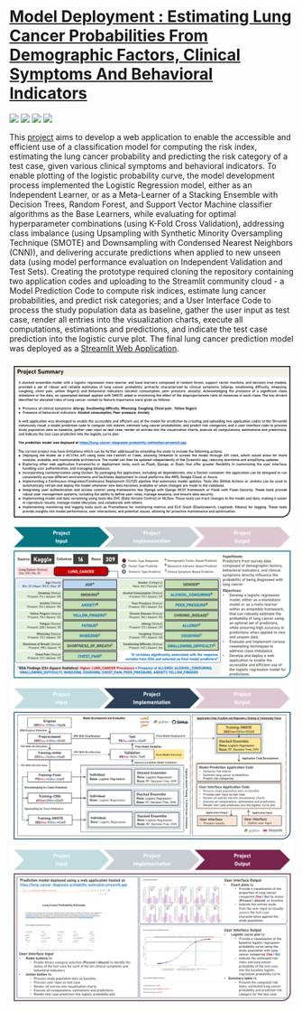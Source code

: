 # [Model Deployment : Estimating Lung Cancer Probabilities From Demographic Factors, Clinical Symptoms And Behavioral Indicators](https://johnpaulinepineda.github.io/Portfolio_Project_54/)

[![](https://img.shields.io/badge/Python-black?logo=Python)](#) [![](https://img.shields.io/badge/Jupyter-black?logo=Jupyter)](#) [![](https://img.shields.io/badge/Github-black?logo=Github)](#) [![](https://img.shields.io/badge/Streamlit-black?logo=Streamlit)](#)

This [project](https://johnpaulinepineda.github.io/Portfolio_Project_54/) aims to develop a web application to enable the accessible and efficient use of a classification model for computing the risk index, estimating the lung cancer probability and predicting the risk category of a test case, given various clinical symptoms and behavioral indicators. To enable plotting of the logistic probability curve, the model development process implemented the Logistic Regression model, either as an Independent Learner, or as a Meta-Learner of a Stacking Ensemble with Decision Trees, Random Forest, and Support Vector Machine classifier algorithms as the Base Learners, while evaluating for optimal hyperparameter combinations (using K-Fold Cross Validation), addressing class imbalance (using Upsampling with Synthetic Minority Oversampling Technique (SMOTE) and Downsampling with Condensed Nearest Neighbors (CNN)), and delivering accurate predictions when applied to new unseen data (using model performance evaluation on Independent Validation and Test Sets). Creating the prototype required cloning the repository containing two application codes and uploading to the Streamlit community cloud - a Model Prediction Code to compute risk indices, estimate lung cancer probabilities, and predict risk categories; and a User Interface Code to process the study population data as baseline, gather the user input as test case, render all entries into the visualization charts, execute all computations, estimations and predictions, and indicate the test case prediction into the logistic curve plot. The final lung cancer prediction model was deployed as a [Streamlit Web Application](https://lung-cancer-diagnosis-probability-estimation.streamlit.app).

<img src="images/ModelDeployment1_Summary_0.png?raw=true"/>

<img src="images/ModelDeployment1_Summary_1.png?raw=true"/>

<img src="images/ModelDeployment1_Summary_2.png?raw=true"/>

<img src="images/ModelDeployment1_Summary_3.png?raw=true"/>
